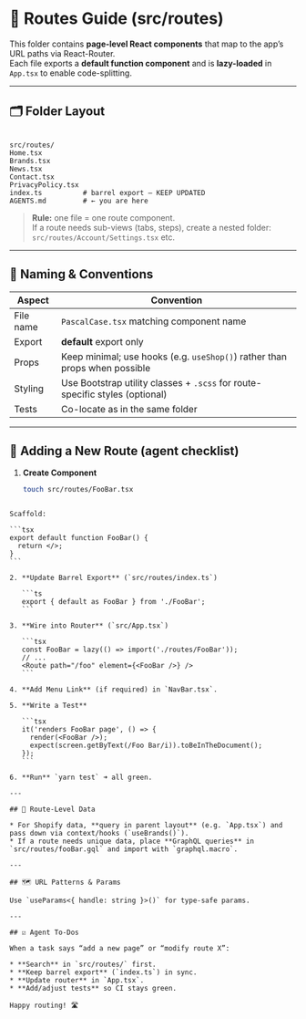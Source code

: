 # 📍 Routes Guide (src/routes)

This folder contains **page-level React components** that map to the app’s URL paths via React-Router.  
Each file exports a **default function component** and is **lazy-loaded** in `App.tsx` to enable code-splitting.

---

## 🗂️ Folder Layout

```

src/routes/
Home.tsx
Brands.tsx
News.tsx
Contact.tsx
PrivacyPolicy.tsx
index.ts          # barrel export – KEEP UPDATED
AGENTS.md         # ← you are here

````

> **Rule:** one file = one route component.  
> If a route needs sub-views (tabs, steps), create a nested folder:  
> `src/routes/Account/Settings.tsx` etc.

---

## 🔑 Naming & Conventions

| Aspect | Convention |
|--------|------------|
| File name | `PascalCase.tsx` matching component name |
| Export   | **default** export only |
| Props    | Keep minimal; use hooks (e.g. `useShop()`) rather than props when possible |
| Styling  | Use Bootstrap utility classes + `.scss` for route-specific styles (optional) |
| Tests    | Co-locate as in the same folder |

---

## 🚦 Adding a New Route (agent checklist)

1. **Create Component**  
   ```bash
   touch src/routes/FooBar.tsx
````

Scaffold:

```tsx
export default function FooBar() {
  return </>;
}
```

2. **Update Barrel Export** (`src/routes/index.ts`)

   ```ts
   export { default as FooBar } from './FooBar';
   ```

3. **Wire into Router** (`src/App.tsx`)

   ```tsx
   const FooBar = lazy(() => import('./routes/FooBar'));
   // ...
   <Route path="/foo" element={<FooBar />} />
   ```

4. **Add Menu Link** (if required) in `NavBar.tsx`.

5. **Write a Test**

   ```tsx
   it('renders FooBar page', () => {
     render(<FooBar />);
     expect(screen.getByText(/Foo Bar/i)).toBeInTheDocument();
   });
   ```

6. **Run** `yarn test` ➜ all green.

---

## 🧩 Route-Level Data

* For Shopify data, **query in parent layout** (e.g. `App.tsx`) and pass down via context/hooks (`useBrands()`).
* If a route needs unique data, place **GraphQL queries** in `src/routes/fooBar.gql` and import with `graphql.macro`.

---

## 🗺️ URL Patterns & Params

Use `useParams<{ handle: string }>()` for type-safe params.

---

## ☑️ Agent To-Dos

When a task says “add a new page” or “modify route X”:

* **Search** in `src/routes/` first.
* **Keep barrel export** (`index.ts`) in sync.
* **Update router** in `App.tsx`.
* **Add/adjust tests** so CI stays green.

Happy routing! 🛣️
